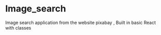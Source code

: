 # Image_search
Image search application from the website pixabay ,
Built in basic React with classes
